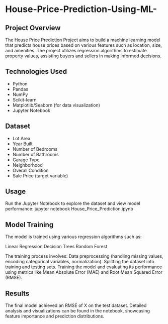 # House-Price-Prediction-Using-ML-

## Project Overview
The House Price Prediction Project aims to build a machine learning model that predicts house prices based on various features such as location, size, and amenities. The project utilizes regression algorithms to estimate property values, assisting buyers and sellers in making informed decisions.

## Technologies Used
 - Python
- Pandas
- NumPy
- Scikit-learn
- Matplotlib/Seaborn (for data visualization)
- Jupyter Notebook

## Dataset
 - Lot Area
- Year Built
- Number of Bedrooms
- Number of Bathrooms
- Garage Type
- Neighborhood
- Overall Condition
- Sale Price (target variable)

## Usage
Run the Jupyter Notebook to explore the dataset and view model performance:
jupyter notebook House_Price_Prediction.ipynb

## Model Training
The model is trained using various regression algorithms such as:

 Linear Regression
 Decision Trees
 Random Forest  
 
The training process involves:
Data preprocessing (handling missing values, encoding categorical variables, normalization).
Splitting the dataset into training and testing sets.
Training the model and evaluating its performance using metrics like Mean Absolute Error (MAE) and Root Mean Squared Error (RMSE).

## Results
The final model achieved an RMSE of X on the test dataset. Detailed analysis and visualizations can be found in the notebook, showcasing feature importance and prediction distributions.
